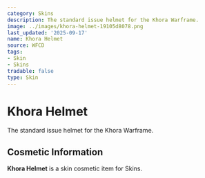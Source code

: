 ```yaml
---
category: Skins
description: The standard issue helmet for the Khora Warframe.
image: ../images/khora-helmet-19105d8078.png
last_updated: '2025-09-17'
name: Khora Helmet
source: WFCD
tags:
- Skin
- Skins
tradable: false
type: Skin
---
```


# Khora Helmet

The standard issue helmet for the Khora Warframe.

## Cosmetic Information

**Khora Helmet** is a skin cosmetic item for Skins.


